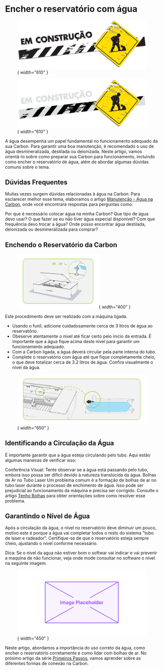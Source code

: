 # Encher o reservatório com água

<figure markdown="span">
  
  ![](../images/construcao-light.png#only-light){ width="610" }
  <figcaption></figcaption>

  ![](../images/construcao-dark.png#only-dark){ width="610" }
  <figcaption></figcaption>
  
</figure>

A água desempenha um papel fundamental no funcionamento adequado da sua Carbon. Para garantir uma boa manutenção, é recomendado o uso de água desmineralizada, destilada ou deionizada. Neste artigo, vamos orientá-lo sobre como preparar sua Carbon para funcionamento, incluindo como encher o reservatório de água, além de abordar algumas dúvidas comuns sobre o tema.

## Dúvidas Frequentes

Muitas vezes surgem dúvidas relacionadas à água na Carbon. Para esclarecer melhor esse tema, elaboramos o artigo [Manutenção - Água na Carbon], onde você encontrará respostas para perguntas como:

[Manutenção - Água na Carbon]: https://gadgetpluskdb.github.io/Carbon-FAQS/manuten%C3%A7%C3%A3o/%C3%A1gua/agua-na-carbon/

Por que é necessário colocar água na minha Carbon?
Que tipo de água devo usar?
O que fazer se eu não tiver água especial disponível?
Com que frequência devo trocar a água?
Onde posso encontrar água destilada, deionizada ou desmineralizada para comprar?
<!--
Você pode conferir o vídeo abaixo sobre como encher o reservatório da máquina:
-->

## Enchendo o Reservatório da Carbon

<figure markdown="span">

  ![FrenteMaq](../images/ImgManual_18.png){ width="400" }
  <figcaption></figcaption>

</figure>

Este procedimento deve ser realizado com a máquina ligada.

* Usando o funil, adicione cuidadosamente cerca de 3 litros de água ao reservatório.
* Obeserve atentamente o nivel até ficar certo pelo inicio da entrada. É importante que a água fique acima deste nível para garantir um funcionamento adequado.
* Com a Carbon ligada, a água deverá circular pela parte interna do tubo.
* Complete o reservatório com água até que fique completamente cheio, o que deve totalizar cerca de 3.2 litros de água. Confira visualmente o nível da água.

<figure markdown="span">

  ![FrenteMaq](../images/ImgManual_19.png){ width="650" }
  <figcaption></figcaption>

</figure>

## Identificando a Circulação da Água

É importante garantir que a água esteja circulando pelo tubo. Aqui estão algumas maneiras de verificar isso:

Conferência Visual: Tente observar se a água está passando pelo tubo, embora isso possa ser difícil devido à natureza translúcida da água.
Bolhas de Ar no Tubo Laser
Um problema comum é a formação de bolhas de ar no tubo laser durante o processo de enchimento de água. Isso pode ser prejudicial ao funcionamento da máquina e precisa ser corrigido. Consulte o artigo [Tenho Bolhas] para obter orientações sobre como resolver esse problema.

[Tenho Bolhas]: https://gadgetpluskdb.github.io/Carbon-FAQS/manuten%C3%A7%C3%A3o/%C3%A1gua/tenho-bolhas/

## Garantindo o Nível de Água

Após a circulação da água, o nível no reservatório deve diminuir um pouco, motivo este é porque a água vai completar todos o resto do sistema "tubo de laser e radeador". Certifique-se de que o reservatório esteja sempre cheio, ajustando o nível conforme necessário.

Dica:
  Se o nivel da agua não estiver bom o softwar vai indicar e vai prevenir a maquina de não funcionar, veja onde mode consultar no software o nivel na seguinte imagem.


<figure markdown="span">

  ![FrenteMaq](../images/image-placeholder.png){ width="450" }
  <figcaption></figcaption>

</figure>


Neste artigo, abordamos a importância do uso correto da água, como encher o reservatório corretamente e como lidar com bolhas de ar. No próximo artigo da série [Primeiros Passos], vamos aprender sobre as diferentes formas de conexão na Carbon.

[Primeiros Passos]: https://gadgetpluskdb.github.io/Carbon-FAQS/manual/primeiros-passos/instalar-carbon/